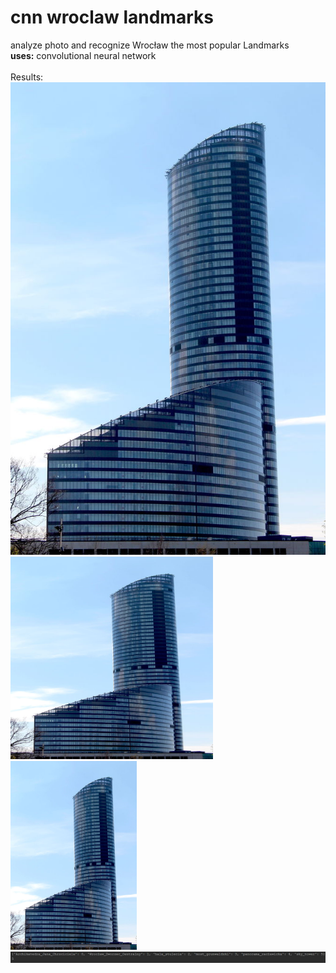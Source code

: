  # cnn wroclaw landmarks

analyze photo and recognize Wrocław the most popular Landmarks <br />
**uses:** convolutional neural network
<br /><br />
Results:<br />
![alt text](skytower.jpg)
<img src="skytower.jpg" width="324" height="324">
<img src="skytower.jpg" width="40%">
<br />
![alt text](r_skytower.JPG)
